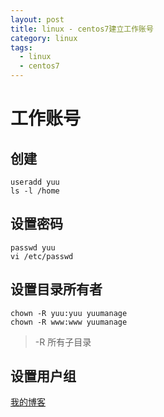 ```yaml
---
layout: post
title: linux - centos7建立工作账号
category: linux
tags:
  - linux
  - centos7
---
```



# 工作账号

## 创建

```
useradd yuu
ls -l /home
```

## 设置密码

```
passwd yuu
vi /etc/passwd
```

## 设置目录所有者

```
chown -R yuu:yuu yuumanage
chown -R www:www yuumanage
```

> -R 所有子目录

## 设置用户组








[我的博客](https://hans007.github.io)